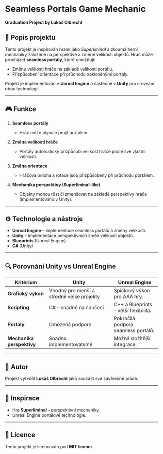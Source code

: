 # **Seamless Portals Game Mechanic**  
**Graduation Project by Lukáš Olbrecht**

## 📖 **Popis projektu**  
Tento projekt je inspirován hrami jako *Superliminal* a zkoumá herní mechaniky založené na perspektivě a změně velikosti objektů. Hráč může procházet **seamless portály**, které umožňují:  
- Změnu velikosti hráče na základě velikosti portálu.  
- Přizpůsobení orientace při průchodu nakloněnými portály.  

Projekt je implementován v **Unreal Engine** a částečně v **Unity** pro srovnání obou technologií.

---

## 🎮 **Funkce**  
1. **Seamless portály**  
   - Hráč může plynule projít portálem.  

2. **Změna velikosti hráče**  
   - Portály automaticky přizpůsobí velikost hráče podle své vlastní velikosti.  

3. **Změna orientace**  
   - Hráčova poloha a rotace jsou přizpůsobeny při průchodu portálem.  

4. **Mechanika perspektivy (Superliminal-like)**  
   - Objekty mohou růst či zmenšovat na základě perspektivy hráče (implementováno v Unity).  

---

## ⚙️ **Technologie a nástroje**  
- **Unreal Engine** – implementace seamless portálů a změny velikosti.  
- **Unity** – implementace perspektivních změn velikosti objektů.  
- **Blueprints** (Unreal Engine)  
- **C#** (Unity)  

---

## 🔍 **Porovnání Unity vs Unreal Engine**  

| Kritérium           | Unity                                 | Unreal Engine                         |
|----------------------|---------------------------------------|---------------------------------------|
| **Grafický výkon**   | Vhodný pro menší a středně velké projekty | Špičkový výkon pro AAA hry.          |
| **Scripting**        | C# – snadné na naučení                | C++ a Blueprints – větší flexibilita. |
| **Portály**          | Omezená podpora                      | Pokročilá podpora seamless portálů.   |
| **Mechanika perspektivy** | Snadno implementovatelné          | Možná složitější integrace.           |

---

## 👤 **Autor**  
Projekt vytvořil **Lukáš Olbrecht** jako součást své závěrečné práce.  

---

## 📝 **Inspirace**  
- Hra **Superliminal** – perspektivní mechaniky.  
- Unreal Engine portálové technologie.  

---

## 📜 **Licence**  
Tento projekt je licencován pod **MIT licencí**.  
